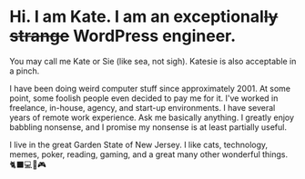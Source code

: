 # Hi. I am Kate. I am an exceptional~~ly strange~~ WordPress engineer. 

You may call me Kate or Sie (like sea, not sigh). Katesie is also acceptable in a pinch.

I have been doing weird computer stuff since approximately 2001. At some point, some foolish people even decided to pay me for it. I've worked in freelance, in-house, agency, and start-up environments. I have several years of remote work experience. Ask me basically anything. I greatly enjoy babbling nonsense, and I promise my nonsense is at least partially useful.

I live in the great Garden State of New Jersey. I like cats, technology, memes, poker, reading, gaming, and a great many other wonderful things. 🐈‍⬛💻📕🎮
